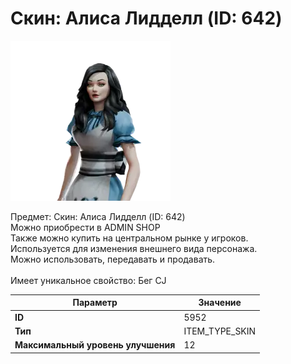 # Скин: Алиса Лидделл (ID: 642)

![Item Image](../img/5952.webp?raw=true)

Предмет: Скин: Алиса Лидделл (ID: 642)<br>Можно приобрести в ADMIN SHOP<br>Также можно купить на центральном рынке у игроков.<br>Используется для изменения внешнего вида персонажа.<br>Можно использовать, передавать и продавать.<br><br>Имеет уникальное свойство: Бег CJ


| Параметр | Значение |
|----------|----------|
| **ID** | 5952 |
| **Тип** | ITEM_TYPE_SKIN |
| **Максимальный уровень улучшения** | 12 |

